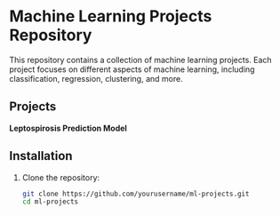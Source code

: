 # Machine Learning Projects Repository

This repository contains a collection of machine learning projects. Each project focuses on different aspects of machine learning, including classification, regression, clustering, and more.

## Projects

**Leptospirosis Prediction Model**


## Installation

1. Clone the repository:
   ```sh
   git clone https://github.com/yourusername/ml-projects.git
   cd ml-projects
